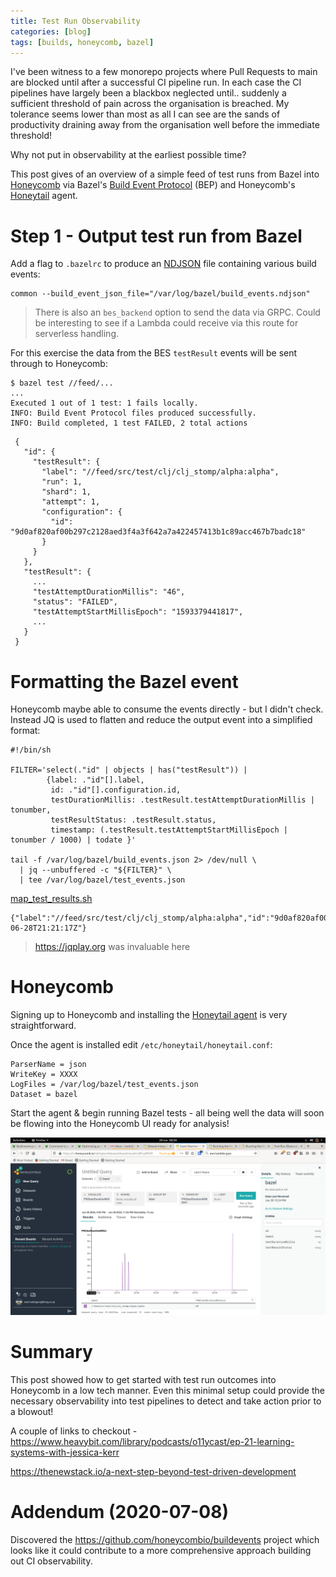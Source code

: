 ```yaml
---
title: Test Run Observability
categories: [blog]
tags: [builds, honeycomb, bazel]
---
```



I've been witness to a few monorepo projects where Pull Requests to main are blocked until after a successful 
CI pipeline run. In each case the CI pipelines have largely been a blackbox neglected until.. suddenly 
a sufficient threshold of pain across the organisation is breached. My tolerance seems lower than most as all
I can see are the sands of productivity draining away from the organisation well before the immediate threshold!
 


 

Why not put in observability at the earliest possible time? 



This post gives of an overview of a simple feed of test runs from Bazel into [Honeycomb](honeycomb.io) via 
Bazel's [Build Event Protocol](https://docs.bazel.build/versions/master/build-event-protocol.html) (BEP)
 and Honeycomb's [Honeytail](https://docs.honeycomb.io/getting-data-in/integrations/honeytail/) agent.
 
 
Step 1 - Output test run from Bazel
===================================
 
Add a flag to `.bazelrc` to produce an [NDJSON](http://ndjson.org/) file containing various build events:

````
common --build_event_json_file="/var/log/bazel/build_events.ndjson"
````

> There is also an `bes_backend` option to send the data via GRPC. Could be interesting to 
> see if a Lambda could receive via this route for serverless handling.
 
For this exercise the data from the BES `testResult` events will be sent through to Honeycomb:
 
````
$ bazel test //feed/...
...
Executed 1 out of 1 test: 1 fails locally.
INFO: Build Event Protocol files produced successfully.
INFO: Build completed, 1 test FAILED, 2 total actions
````
 
````
 {
   "id": {
     "testResult": {
       "label": "//feed/src/test/clj/clj_stomp/alpha:alpha",
       "run": 1,
       "shard": 1,
       "attempt": 1,
       "configuration": {
         "id": "9d0af820af00b297c2128aed3f4a3f642a7a422457413b1c89acc467b7badc18"
       }
     }
   },
   "testResult": {
     ...
     "testAttemptDurationMillis": "46",
     "status": "FAILED",
     "testAttemptStartMillisEpoch": "1593379441817",
     ...
   }
 }
````
 
Formatting the Bazel event
==========================

Honeycomb maybe able to consume the events directly - but I didn't check. Instead JQ is used to flatten and reduce 
the output event into a simplified format:


```
#!/bin/sh

FILTER='select(."id" | objects | has("testResult")) |
        {label: ."id"[].label,
         id: ."id"[].configuration.id,
         testDurationMillis: .testResult.testAttemptDurationMillis | tonumber,
         testResultStatus: .testResult.status,
         timestamp: (.testResult.testAttemptStartMillisEpoch | tonumber / 1000) | todate }'

tail -f /var/log/bazel/build_events.json 2> /dev/null \
  | jq --unbuffered -c "${FILTER}" \
  | tee /var/log/bazel/test_events.json
```

[map_test_results.sh](/assets/map_test_results.sh)


````
{"label":"//feed/src/test/clj/clj_stomp/alpha:alpha","id":"9d0af820af00b297c2128aed3f4a3f642a7a422457413b1c89acc467b7badc18","testDurationMillis":46,"testResultStatus":"FAILED","timestamp":"2020-06-28T21:21:17Z"}
````

> <https://jqplay.org> was invaluable here
 
 
 
Honeycomb
=========

Signing up to Honeycomb and installing the [Honeytail agent](https://docs.honeycomb.io/getting-data-in/integrations/honeytail/) is very straightforward.  
 
Once the agent is installed edit `/etc/honeytail/honeytail.conf`:

````
ParserName = json
WriteKey = XXXX
LogFiles = /var/log/bazel/test_events.json
Dataset = bazel
````

Start the agent & begin running Bazel tests - all being well the data will soon be flowing into the Honeycomb UI ready for analysis!

 ![honeycomb.png](/assets/honeycomb.png)


Summary
=======

This post showed how to get started with test run outcomes into Honeycomb in a low tech manner. Even this minimal setup
could provide the necessary observability into test pipelines to detect and take action prior to a blowout!


A couple of links to checkout - 
<https://www.heavybit.com/library/podcasts/o11ycast/ep-21-learning-systems-with-jessica-kerr>

<https://thenewstack.io/a-next-step-beyond-test-driven-development>


Addendum (2020-07-08)
=====================

Discovered the <https://github.com/honeycombio/buildevents> project which looks like it could contribute to a more comprehensive approach building out CI observability.
